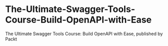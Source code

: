 # The-Ultimate-Swagger-Tools-Course-Build-OpenAPI-with-Ease
The Ultimate Swagger Tools Course: Build OpenAPI with Ease, published by Packt
